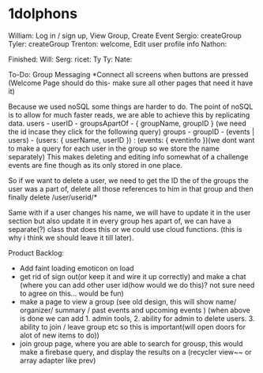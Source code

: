 # 1dolphons

William: Log in / sign up, View Group, Create Event
Sergio: createGroup
Tyler: createGroup
Trenton: welcome, Edit user profile info
Nathon:

Finished:
Will:
Serg:
ricet:
Ty Ty:
Nate:

To-Do: 
Group Messaging
*Connect all screens when buttons are pressed (Welcome Page should do this- make sure all other pages that need it have it)


Because we used noSQL some things are harder to do. The point of noSQL is to
allow for much faster reads, we are able to achieve this by replicating data.
users - userID - groupsApartOf - { groupName, groupID } (we need the id incase they click for the following query)
groups - groupID - (events | users) - (users: { userName, userID }) : (events: { eventinfo })(we dont want  to make a query for each user in the group so we store the name separately)
This makes deleting and editing info somewhat of a challenge
events are fine though as its only stored in one place.

So if we want to delete a user, we need to get the ID the of the groups the
user was a part of, delete all those references to him in that group and then finally delete /user/userid/*

Same with if a user changes his name, we will have to update it in the user section
but also update it in every group hes apart of, we can have a separate(?) class that
does this or we could use cloud functions. (this is why i think we should leave it till later).

Product Backlog:
  - Add faint loading emoticon on load
  - get rid of sign out(or keep it and wire it up correctly) and make a chat (where you can add other user id(how would we do this)? not sure need to agree on this... would be fun)
  - make a page to view a group (see old design, this will show name/ organizer/ summary / past events and upcoming events  )
    (when above is done we can add 1. admin tools, 2. ability for admin to delete users. 3. ability to join / leave group etc so this is important(will open doors for alot of new items to do))
  - join group page, where you are able to search for grousp, this would make a firebase query, and display the results on a (recycler view~~ or array adapter like prev)
